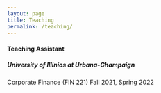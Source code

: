 ```yaml
---
layout: page
title: Teaching
permalink: /teaching/
---
```


#### Teaching Assistant <br>
##### University of Illinios at Urbana-Champaign
  Corporate Finance (FIN 221)                 Fall 2021, Spring 2022

